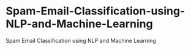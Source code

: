 # Spam-Email-Classification-using-NLP-and-Machine-Learning
Spam Email Classification using NLP and Machine Learning
